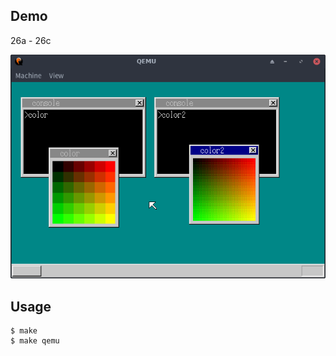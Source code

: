 ## Demo

26a - 26c

![template](https://github.com/watermelon892/OSPractice/blob/master/26_FasterWindowMovement/pic/26a.png)

## Usage

```
$ make
$ make qemu
```
